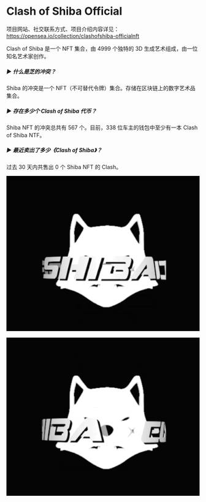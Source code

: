# Clash of Shiba OfficiaI

项目网站、社交联系方式、项目介绍内容详见：https://opensea.io/collection/clashofshiba-officialnft

Clash of Shiba 是一个 NFT 集合，由 4999 个独特的 3D 生成艺术组成，由一位知名艺术家创作。

##### ▶ 什么是芝的冲突？

Shiba 的冲突是一个 NFT（不可替代令牌）集合。存储在区块链上的数字艺术品集合。

##### ▶ 存在多少个 Clash of Shiba 代币？

Shiba NFT 的冲突总共有 567 个。目前，338 位车主的钱包中至少有一本 Clash of Shiba NTF。

##### ▶ 最近卖出了多少《Clash of Shiba》？

过去 30 天内共售出 0 个 Shiba NFT 的 Clash。

![nft](03.png)

![nft](02.png)
